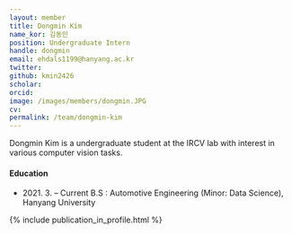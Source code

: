 ```yaml
---
layout: member
title: Dongmin Kim
name_kor: 김동민
position: Undergraduate Intern
handle: dongmin
email: ehdals1199@hanyang.ac.kr
twitter: 
github: kmin2426
scholar: 
orcid: 
image: /images/members/dongmin.JPG
cv: 
permalink: /team/dongmin-kim
---
```


Dongmin Kim is a undergraduate student at the IRCV lab with interest in various computer vision tasks.

#### Education

<ul class="chronological">
  <li><span>2021. 3. – Current</span> B.S : Automotive Engineering (Minor: Data Science), Hanyang University</li>
</ul>

{% include publication_in_profile.html %}
